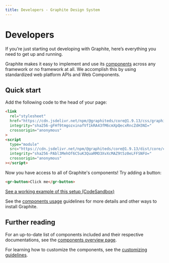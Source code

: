 ```yaml
---
title: Developers - Graphite Design System
---
```


# Developers

<p class="intro">If you’re just starting out developing with Graphite, here’s everything you need to get up and running.</p>

Graphite makes it easy to implement and use its [components](/components/overview) across any framework or no framework at all. We accomplish this by using standardized web platform APIs and Web Components.

## Quick start

Add the following code to the head of your page:

```html
<link
  rel="stylesheet"
  href="https://cdn.jsdelivr.net/npm/@graphiteds/core@1.9.13/css/graphite.bundle.css"
  integrity="sha256-gFHf9tmgozxinafVf1kRA43fM6cmXpQecxRncZdH3NI="
  crossorigin="anonymous"
>
<script
  type="module"
  src="https://cdn.jsdelivr.net/npm/@graphiteds/core@1.9.13/dist/core/core.esm.js"
  integrity="sha256-PAbl3MehOf6C5uK3QuaRMO3XvXcMAZ9t5z0eLFFSNFU="
  crossorigin="anonymous"
></script>
```

Now you have access to all of Graphite's components! Try adding a button:

```html
<gr-button>Click me</gr-button>
```

[See a working example of this setup (CodeSandbox)](https://codesandbox.io/s/graphiteds-script-tag-example-9foz6)

See the [components usage](/guidelines/components-usage) guidelines for more details and other ways to install Graphite.

## Further reading

For an up-to-date list of components included and their respective documentations, see the [components overview page](/components/overview).

For learning how to customize the components, see the [customizing guidelines](/guidelines/customizing).
